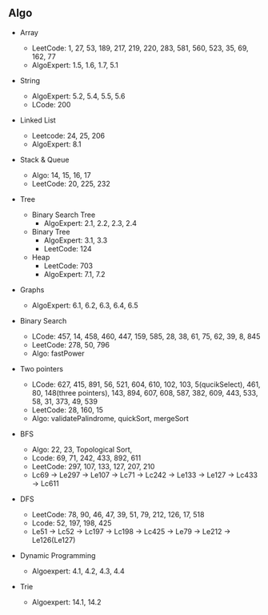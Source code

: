 ## Algo

- Array

  - LeetCode: 1, 27, 53, 189, 217, 219, 220, 283, 581, 560, 523, 35, 69, 162, 77
  - AlgoExpert: 1.5, 1.6, 1.7, 5.1

- String

  - AlgoExpert: 5.2, 5.4, 5.5, 5.6
  - LCode: 200

- Linked List

  - Leetcode: 24, 25, 206
  - AlgoExpert: 8.1

- Stack & Queue

  - Algo: 14, 15, 16, 17
  - LeetCode: 20, 225, 232

- Tree

  - Binary Search Tree
    - AlgoExpert: 2.1, 2.2, 2.3, 2.4
  - Binary Tree
    - AlgoExpert: 3.1, 3.3
    - LeetCode: 124
  - Heap
    - LeetCode: 703
    - AlgoExpert: 7.1, 7.2

- Graphs
  - AlgoExpert: 6.1, 6.2, 6.3, 6.4, 6.5

* Binary Search

  - LCode: 457, 14, 458, 460, 447, 159, 585, 28, 38, 61, 75, 62, 39, 8, 845
  - LeetCode: 278, 50, 796
  - Algo: fastPower

* Two pointers

  - LCode: 627, 415, 891, 56, 521, 604, 610, 102, 103, 5(qucikSelect), 461, 80, 148(three pointers), 143, 894, 607, 608, 587, 382, 609, 443, 533, 58, 31, 373, 49, 539
  - LeetCode: 28, 160, 15
  - Algo: validatePalindrome, quickSort, mergeSort

* BFS

  - Algo: 22, 23, Topological Sort,
  - Lcode: 69, 71, 242, 433, 892, 611
  - LeetCode: 297, 107, 133, 127, 207, 210
  - Lc69 -> Le297 -> Le107 -> Lc71 -> Lc242 -> Le133 -> Le127 -> Lc433 -> Lc611

* DFS

  - LeetCode: 78, 90, 46, 47, 39, 51, 79, 212, 126, 17, 518
  - Lcode: 52, 197, 198, 425
  - Le51 -> Lc52 -> Lc197 -> Lc198 -> Lc425 -> Le79 -> Le212 -> Le126(Le127)

* Dynamic Programming

  - Algoexpert: 4.1, 4.2, 4.3, 4.4

* Trie
  - Algoexpert: 14.1, 14.2
